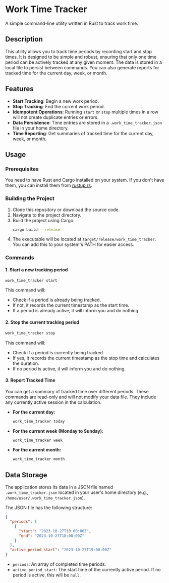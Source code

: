 # Work Time Tracker

A simple command-line utility written in Rust to track work time.

## Description

This utility allows you to track time periods by recording start and stop times. It is designed to be simple and robust, ensuring that only one time period can be actively tracked at any given moment. The data is stored in a local file to persist between commands. You can also generate reports for tracked time for the current day, week, or month.

## Features

* **Start Tracking**: Begin a new work period.
* **Stop Tracking**: End the current work period.
* **Idempotent Operations**: Running `start` or `stop` multiple times in a row will not create duplicate entries or errors.
* **Data Persistence**: Time entries are stored in a `.work_time_tracker.json` file in your home directory.
* **Time Reporting**: Get summaries of tracked time for the current day, week, or month.

## Usage

### Prerequisites

You need to have Rust and Cargo installed on your system. If you don't have them, you can install them from [rustup.rs](https://rustup.rs/).

### Building the Project

1. Clone this repository or download the source code.
2. Navigate to the project directory.
3. Build the project using Cargo:
   ```bash
   cargo build --release
   ```
4. The executable will be located at `target/release/work_time_tracker`. You can add this to your system's PATH for easier access.

### Commands

#### 1. Start a new tracking period

```bash
work_time_tracker start
```

This command will:
* Check if a period is already being tracked.
* If not, it records the current timestamp as the start time.
* If a period is already active, it will inform you and do nothing.

#### 2. Stop the current tracking period

```bash
work_time_tracker stop
```

This command will:
* Check if a period is currently being tracked.
* If yes, it records the current timestamp as the stop time and calculates the duration.
* If no period is active, it will inform you and do nothing.

#### 3. Report Tracked Time

You can get a summary of tracked time over different periods. These commands are read-only and will not modify your data file. They include any currently active session in the calculation.

-   **For the current day:**
    ```bash
    work_time_tracker today
    ```

-   **For the current week (Monday to Sunday):**
    ```bash
    work_time_tracker week
    ```

-   **For the current month:**
    ```bash
    work_time_tracker month
    ```

## Data Storage

The application stores its data in a JSON file named `.work_time_tracker.json` located in your user's home directory (e.g., `/home/user/.work_time_tracker.json`).

The JSON file has the following structure:
```json
{
  "periods": [
    {
      "start": "2023-10-27T10:00:00Z",
      "end": "2023-10-27T18:00:00Z"
    }
  ],
  "active_period_start": "2023-10-27T19:00:00Z"
}
```

- `periods`: An array of completed time periods.
- `active_period_start`: The start time of the currently active period. If no period is active, this will be `null`.

